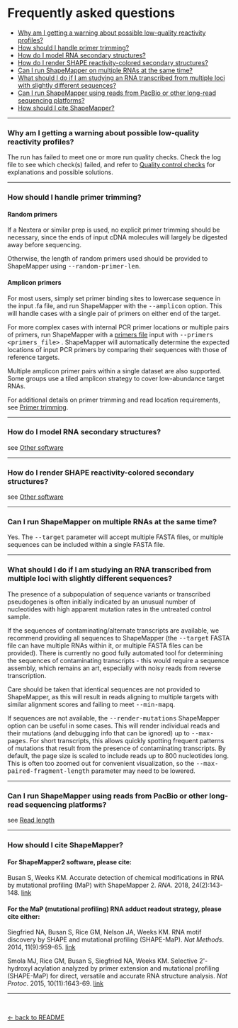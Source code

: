 <!---
NOTE:
If you're reading this, instead try opening README.html in a web browser 
or view this file from within the github repository website.

This is a github-flavored markdown file not meant to be easily readable.
-->

Frequently asked questions
==========================

- [Why am I getting a warning about possible low-quality reactivity profiles?](#warning)
- [How should I handle primer trimming?](#trimming)
- [How do I model RNA secondary structures?](#how-do-i-model)
- [How do I render SHAPE reactivity-colored secondary structures?](#how-do-i-render)
- [Can I run ShapeMapper on multiple RNAs at the same time?](#multiple-rnas)
- [What should I do if I am studying an RNA transcribed from multiple loci with slightly different sequences?](#multiple-loci)
- [Can I run ShapeMapper using reads from PacBio or other long-read sequencing platforms?](#long-reads)
- [How should I cite ShapeMapper?](#citation)

---

<h4 name="warning"> </h4>

### Why am I getting a warning about possible low-quality reactivity profiles?
The run has failed to meet one or more run quality checks.
Check the log file to see which check(s) failed, and refer to 
[Quality control checks](analysis_steps.md#quality-control-checks)
for explanations and possible solutions.

---

<h4 name="trimming"> </h4>

### How should I handle primer trimming?

#### Random primers
If a Nextera or similar prep is used, no explicit primer
trimming should be necessary, since the ends of input cDNA
molecules will largely be digested away before sequencing.

Otherwise, the length of random primers used should be
provided to ShapeMapper using <kbd>--random-primer-len</kbd>.

#### Amplicon primers
For most users, simply set primer binding sites to lowercase sequence in the input
.fa file, and run ShapeMapper with the <kbd>--amplicon</kbd> option. This will handle
cases with a single pair of primers on either end of the target.

For more complex cases with internal PCR primer locations or multiple pairs of primers, run 
ShapeMapper with a [primers file](file_formats.md#primers-file) 
input with 
<kbd>--primers <primers_file></kbd>
. ShapeMapper will automatically determine
the expected locations of input PCR primers by comparing their sequences with those of
reference targets.

Multiple amplicon primer pairs within a single dataset are also supported. Some groups
use a tiled amplicon strategy to cover low-abundance target RNAs.

For additional details on primer trimming and read location requirements, 
see [Primer trimming](analysis_steps.md#primer-trimming-and-enforcement-of-read-location-requirements).

---

<h4 name="how-do-i-model"> </h4>

### How do I model RNA secondary structures?
see [Other software](other_software.md#rna-secondary-structure-modeling)

---

<h4 name="how-do-i-render"> </h4>

### How do I render SHAPE reactivity-colored secondary structures?
see [Other software](other_software.md#traditional-secondary-structure-diagrams)

---

<h4 name="multiple-rnas"> </h4>

### Can I run ShapeMapper on multiple RNAs at the same time?
Yes. The <kbd>--target</kbd> parameter will accept multiple 
FASTA files, or multiple sequences can be included within
a single FASTA file.

---

<h4 name="multiple-loci"> </h4>

### What should I do if I am studying an RNA transcribed from multiple loci with slightly different sequences?
The presence of a subpopulation of sequence variants or transcribed pseudogenes 
is often initially indicated by an unusual number of nucleotides with high
apparent mutation rates in the untreated control sample.

If the sequences of contaminating/alternate transcripts are available, we recommend
providing all sequences to ShapeMapper (the <kbd>--target</kbd> FASTA file can have multiple 
RNAs within it, or multiple FASTA files can be provided). 
There is currently no good fully automated tool for determining the
sequences of contaminating transcripts - this would require a sequence assembly,
which remains an art, especially with noisy reads from reverse transcription. 

Care should be taken that identical sequences are not provided to ShapeMapper,
as this will result in reads aligning to multiple targets with similar alignment
scores and failing to meet <kbd>--min-mapq</kbd>.

If sequences are not available, the <kbd>--render-mutations</kbd>
ShapeMapper option can be useful in some cases. This will render individual reads 
and their mutations (and debugging info that can be ignored) up to <kbd>--max-pages</kbd>. 
For short transcripts, this
allows quickly spotting frequent patterns of mutations that result from the presence
of contaminating transcripts. By default, the page size is scaled to include reads
up to 800 nucleotides long. This is often too zoomed out for convenient visualization,
so the <kbd>--max-paired-fragment-length</kbd> parameter may need to be lowered.

---

<h4 name="long-reads"> </h4>

### Can I run ShapeMapper using reads from PacBio or other long-read sequencing platforms?
see [Read length](analysis_steps.md#read-length)

---

<h4 name="citation"> </h4>

### How should I cite ShapeMapper?
#### For ShapeMapper2 software, please cite: 

Busan S, Weeks KM. Accurate detection of chemical modifications in RNA by mutational profiling (MaP) with ShapeMapper 2. _RNA_. 2018, 24(2):143-148.
[link](http://rnajournal.cshlp.org/content/early/2017/11/07/rna.061945.117)

#### For the MaP (mutational profiling) RNA adduct readout strategy, please cite either: 

Siegfried NA, Busan S, Rice GM, Nelson JA, Weeks KM. RNA motif discovery by SHAPE and mutational profiling (SHAPE-MaP). _Nat Methods_. 2014, 11(9):959-65.
[link](http://www.ncbi.nlm.nih.gov/pubmed/25028896)

Smola MJ, Rice GM, Busan S, Siegfried NA, Weeks KM. Selective 2'-hydroxyl acylation analyzed by primer extension and mutational profiling (SHAPE-MaP) for direct, versatile and accurate RNA structure analysis. _Nat Protoc_. 2015, 10(11):1643-69.
[link](http://www.ncbi.nlm.nih.gov/pubmed/21979276)

---

&nbsp;&nbsp;&nbsp;&nbsp;

[← back to README](../README.md)
